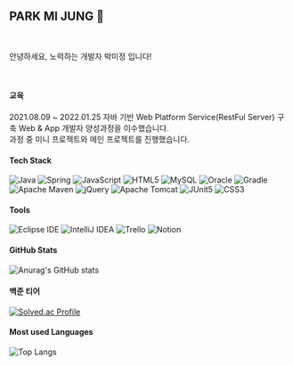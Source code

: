 ## PARK MI JUNG 👋   
   
&nbsp;

안녕하세요, 노력하는 개발자 박미정 입니다!   
   
&nbsp;
&nbsp;
&nbsp;
            
<!--
**andbeyond0331/andbeyond0331** is a ✨ _special_ ✨ repository because its `README.md` (this file) appears on your GitHub profile.

Here are some ideas to get you started:

- 🔭 I’m currently working on ...
- 🌱 I’m currently learning ...
- 👯 I’m looking to collaborate on ...
- 🤔 I’m looking for help with ...
- 💬 Ask me about ...
- 📫 How to reach me: ...
- 😄 Pronouns: ...
- ⚡ Fun fact: ...
-->


#### 교육

2021.08.09 ~ 2022.01.25 
자바 기반 Web Platform Service(RestFul Server) 구축 Web & App 개발자 양성과정을 이수했습니다.   
과정 중 미니 프로젝트와 메인 프로젝트를 진행했습니다.


#### Tech Stack


![Java](https://img.shields.io/badge/Java-007396.svg?&style=for-the-badge&logo=Java&logoColor=white)
![Spring](https://img.shields.io/badge/Spring-6DB33F.svg?&style=for-the-badge&logo=Spring&logoColor=white)
![JavaScript](https://img.shields.io/badge/JavaScript-F7DF1E.svg?&style=for-the-badge&logo=JavaScript&logoColor=white)
![HTML5](https://img.shields.io/badge/HTML5-E34F26.svg?&style=for-the-badge&logo=HTML5&logoColor=white)
![MySQL](https://img.shields.io/badge/MySQL-4479A1.svg?&style=for-the-badge&logo=MySQL&logoColor=white)
![Oracle](https://img.shields.io/badge/Oracle-F80000.svg?&style=for-the-badge&logo=Oracle&logoColor=white)
![Gradle](https://img.shields.io/badge/Gradle-02303A.svg?&style=for-the-badge&logo=Gradle&logoColor=white)
![Apache Maven](https://img.shields.io/badge/Apache%20Maven-C71A36.svg?&style=for-the-badge&logo=Apache%20Maven&logoColor=white)
![jQuery](https://img.shields.io/badge/jQuery-0769AD.svg?&style=for-the-badge&logo=jQuery&logoColor=white)
![Apache Tomcat](https://img.shields.io/badge/Apache%20Tomcat-F8DC75.svg?&style=for-the-badge&logo=Apache%20Tomcat&logoColor=white)
![JUnit5](https://img.shields.io/badge/JUnit5-25A162.svg?&style=for-the-badge&logo=JUnit5&logoColor=white)
![CSS3](https://img.shields.io/badge/CSS3-1572B6.svg?&style=for-the-badge&logo=CSS3&logoColor=white)

#### Tools


![Eclipse IDE](https://img.shields.io/badge/Eclipse%20IDE-2C2255.svg?&style=for-the-badge&logo=Eclipse%20IDE&logoColor=white)
![IntelliJ IDEA](https://img.shields.io/badge/IntelliJ%20IDEA-000000.svg?&style=for-the-badge&logo=IntelliJ%20IDEA&logoColor=white)
![Trello](https://img.shields.io/badge/Trello-0052cc.svg?&style=for-the-badge&logo=Trello&logoColor=white)
![Notion](https://img.shields.io/badge/Notion-000000.svg?&style=for-the-badge&logo=Notion&logoColor=white)


#### GitHub Stats


<!-- [![Anurag's GitHub stats](https://github-readme-stats.vercel.app/api?username=andbeyond0331)](https://github.com/anuraghazra/github-readme-stats)

![Anurag's GitHub stats](https://github-readme-stats.vercel.app/api?username=andbeyond0331&show_icons=true&theme=dark)

![Anurag's GitHub stats](https://github-readme-stats.vercel.app/api?username=andbeyond0331&show_icons=true&theme=tokyonight) -->

![Anurag's GitHub stats](https://github-readme-stats.vercel.app/api?username=andbeyond0331&show_icons=true&theme=highcontrast)

#### 백준 티어


[![Solved.ac Profile](http://mazassumnida.wtf/api/generate_badge?boj=tjdrhdrkqns)](https://solved.ac/tjdrhdrkqns)

#### Most used Languages


![Top Langs](https://github-readme-stats.vercel.app/api/top-langs/?username=andbeyond0331)



